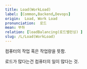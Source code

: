 ```yaml
---
title: Load(WorkLoad)
label: [Common,Backend,Devops]
origin:  Load, Work Load
pronunciation:  로드
mean: 부하
relation: [loadBalancing(로드밸런싱) ]
slug: /L/Load(WorkLoad)
---
```


<content>
<p>컴퓨터의 작업 혹은 작업량을 뜻함.</p><p>로드가 많다는건 컴퓨터의 일이 많다는 것.</p>
</content>
